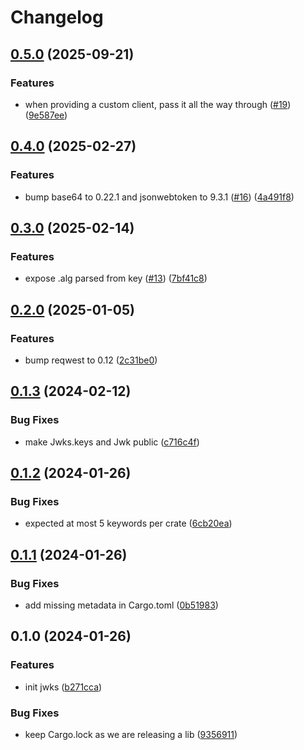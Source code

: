 # Changelog

## [0.5.0](https://github.com/chenhunghan/jwks/compare/v0.4.0...v0.5.0) (2025-09-21)


### Features

* when providing a custom client, pass it all the way through ([#19](https://github.com/chenhunghan/jwks/issues/19)) ([9e587ee](https://github.com/chenhunghan/jwks/commit/9e587eef6407971f7367d76bd66f65896e7d7297))

## [0.4.0](https://github.com/chenhunghan/jwks/compare/v0.3.0...v0.4.0) (2025-02-27)


### Features

* bump base64 to 0.22.1 and jsonwebtoken to 9.3.1 ([#16](https://github.com/chenhunghan/jwks/issues/16)) ([4a491f8](https://github.com/chenhunghan/jwks/commit/4a491f8a3f5407c72a0153e9330e38cf9c229c77))

## [0.3.0](https://github.com/chenhunghan/jwks/compare/v0.2.0...v0.3.0) (2025-02-14)


### Features

* expose .alg parsed from key ([#13](https://github.com/chenhunghan/jwks/issues/13)) ([7bf41c8](https://github.com/chenhunghan/jwks/commit/7bf41c828793288152235ab9030a5d0cc3b9b2e1))

## [0.2.0](https://github.com/chenhunghan/jwks/compare/v0.1.3...v0.2.0) (2025-01-05)


### Features

* bump reqwest to 0.12 ([2c31be0](https://github.com/chenhunghan/jwks/commit/2c31be008e8877ba8da9772d0b81061aff09b961))

## [0.1.3](https://github.com/chenhunghan/jwks/compare/v0.1.2...v0.1.3) (2024-02-12)


### Bug Fixes

* make Jwks.keys and Jwk public ([c716c4f](https://github.com/chenhunghan/jwks/commit/c716c4f9a4aff19fcc039127662d1c8beeeaef7d))

## [0.1.2](https://github.com/chenhunghan/jwks/compare/v0.1.1...v0.1.2) (2024-01-26)


### Bug Fixes

* expected at most 5 keywords per crate ([6cb20ea](https://github.com/chenhunghan/jwks/commit/6cb20ea9e332d9cdaea31ce6f67f86fdec80ab7c))

## [0.1.1](https://github.com/chenhunghan/jwks/compare/v0.1.0...v0.1.1) (2024-01-26)


### Bug Fixes

* add missing metadata in Cargo.toml ([0b51983](https://github.com/chenhunghan/jwks/commit/0b51983e04bfa3e1a9338169c63a59fad8f28b50))

## 0.1.0 (2024-01-26)


### Features

* init jwks ([b271cca](https://github.com/chenhunghan/jwks/commit/b271cca05fe06cd85deff61111398064c521bf1a))


### Bug Fixes

* keep Cargo.lock as we are releasing a lib ([9356911](https://github.com/chenhunghan/jwks/commit/935691161948c7e715562918f945a51efad1e076))
